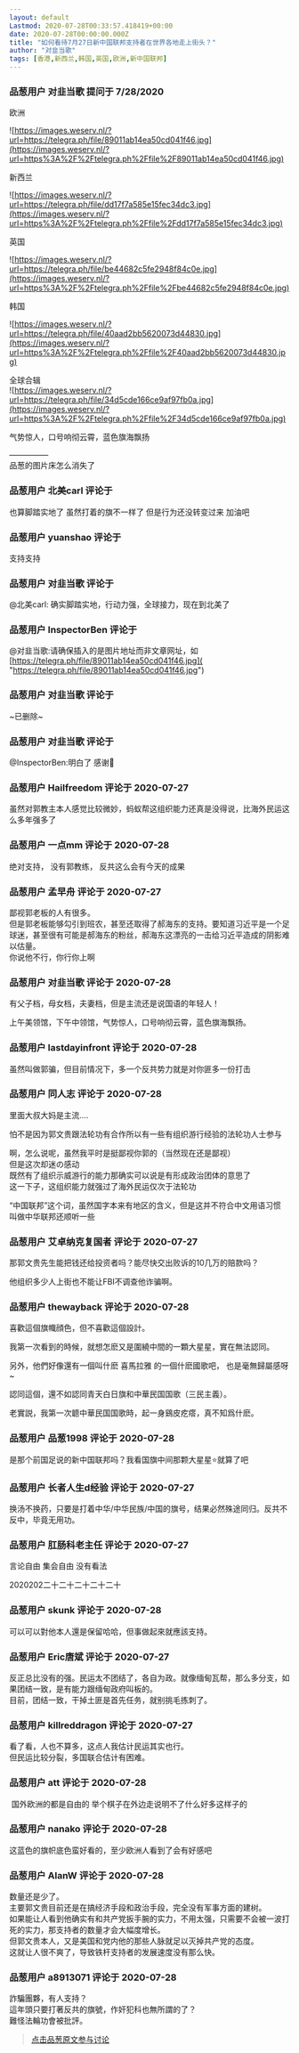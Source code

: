 ```yaml
---
layout: default
Lastmod: 2020-07-28T00:33:57.418419+00:00
date: 2020-07-28T00:00:00.000Z
title: "如何看待7月27日新中国联邦支持者在世界各地走上街头？"
author: "对韭当歌"
tags: [香港,新西兰,韩国,英国,欧洲,新中国联邦]
---
```



### 品葱用户 **对韭当歌** 提问于 7/28/2020
    
欧洲   
  
![https://images.weserv.nl/?url=https://telegra.ph/file/89011ab14ea50cd041f46.jpg](https://images.weserv.nl/?url=https%3A%2F%2Ftelegra.ph%2Ffile%2F89011ab14ea50cd041f46.jpg)  
  
新西兰   
  
![https://images.weserv.nl/?url=https://telegra.ph/file/dd17f7a585e15fec34dc3.jpg](https://images.weserv.nl/?url=https%3A%2F%2Ftelegra.ph%2Ffile%2Fdd17f7a585e15fec34dc3.jpg)  
  
英国   
  
![https://images.weserv.nl/?url=https://telegra.ph/file/be44682c5fe2948f84c0e.jpg](https://images.weserv.nl/?url=https%3A%2F%2Ftelegra.ph%2Ffile%2Fbe44682c5fe2948f84c0e.jpg)  
  
韩国  
  
![https://images.weserv.nl/?url=https://telegra.ph/file/40aad2bb5620073d44830.jpg](https://images.weserv.nl/?url=https%3A%2F%2Ftelegra.ph%2Ffile%2F40aad2bb5620073d44830.jpg)  
  
全球合辑   
![https://images.weserv.nl/?url=https://telegra.ph/file/34d5cde166ce9af97fb0a.jpg](https://images.weserv.nl/?url=https%3A%2F%2Ftelegra.ph%2Ffile%2F34d5cde166ce9af97fb0a.jpg)  
  
气势惊人，口号响彻云霄，蓝色旗海飘扬  
  
—————  
品葱的图片床怎么消失了
    
                

### 品葱用户 **北美carl** 评论于 
        
也算脚踏实地了 虽然打着的旗不一样了 但是行为还没转变过来 加油吧
        
                

### 品葱用户 **yuanshao** 评论于 
        
支持支持
        
                

### 品葱用户 **对韭当歌** 评论于 
        
@北美carl: 确实脚踏实地，行动力强，全球接力，现在到北美了
        
                

### 品葱用户 **InspectorBen** 评论于 
        
@对韭当歌:请确保插入的是图片地址而非文章网址，如 [https://telegra.ph/file/89011ab14ea50cd041f46.jpg]( "https://telegra.ph/file/89011ab14ea50cd041f46.jpg")
        
                

### 品葱用户 **对韭当歌** 评论于 
        
~已删除~
        
                

### 品葱用户 **对韭当歌** 评论于 
        
@InspectorBen:明白了 感谢🙏
        
                

### 品葱用户 **Hailfreedom** 评论于 2020-07-27
        
虽然对郭教主本人感觉比较微妙，蚂蚁帮这组织能力还真是没得说，比海外民运这么多年强多了
        
                

### 品葱用户 **一点mm** 评论于 2020-07-28
        
绝对支持， 没有郭教练， 反共这么会有今天的成果
        
                

### 品葱用户 **孟早舟** 评论于 2020-07-27
        
鄙视郭老板的人有很多。  
但是郭老板能够勾引到班农，甚至还取得了郝海东的支持。要知道习近平是一个足球迷，甚至很有可能是郝海东的粉丝，郝海东这漂亮的一击给习近平造成的阴影难以估量。  
你说他不行，你行你上啊
        
                

### 品葱用户 **对韭当歌** 评论于 2020-07-28
        
有父子档，母女档，夫妻档，但是主流还是说国语的年轻人！  
  
上午美领馆，下午中领馆，气势惊人，口号响彻云霄，蓝色旗海飘扬。
        
                

### 品葱用户 **lastdayinfront** 评论于 2020-07-28
        
虽然叫做郭骗，但目前情况下，多一个反共势力就是对你匪多一份打击
        
                

### 品葱用户 **同人志** 评论于 2020-07-28
        
里面大叔大妈是主流....  
  
怕不是因为郭文贵跟法轮功有合作所以有一些有组织游行经验的法轮功人士参与  
  
  
啊，怎么说呢，虽然我平时是挺鄙视你郭的（当然现在还是鄙视）  
但是这次却迷の感动  
既然有了组织示威游行的能力那确实可以说是有形成政治团体的意思了  
这一下子，这组织能力就强过了海外民运仅次于法轮功  
  
“中国联邦”这个词，虽然国字本来有地区的含义，但是这并不符合中文用语习惯  
叫做中华联邦还顺听一些
        
                

### 品葱用户 **艾卓纳克复国者** 评论于 2020-07-27
        
那郭文贵先生能把钱还给投资者吗？能尽快交出败诉的10几万的赔款吗？  
  
他组织多少人上街也不能让FBI不调查他诈骗啊。
        
                

### 品葱用户 **thewayback** 评论于 2020-07-28
        
喜歡這個旗幟顔色，但不喜歡這個設計。  
  
我第一次看到的時候，就想怎麽又是圍繞中間的一顆大星星，實在無法認同。  
  
另外，他們好像還有一個叫什麽 喜馬拉雅 的一個什麽國歌吧， 也是毫無歸屬感呀~  
  
認同這個，還不如認同青天白日旗和中華民国国歌（三民主義）。  
  
老實説，我第一次聼中華民国国歌時，起一身鷄皮疙瘩，真不知爲什麽。
        
                

### 品葱用户 **品葱1998** 评论于 2020-07-28
        
是那个前国足说的新中国联邦吗？我看国旗中间那颗大星星⭐就算了吧
        
                

### 品葱用户 **长者人生d经验** 评论于 2020-07-27
        
换汤不换药，只要是打着中华/中华民族/中国的旗号，结果必然殊途同归。反共不反中，毕竟无用功。
        
                

### 品葱用户 **肛肠科老主任** 评论于 2020-07-27
        
言论自由 集会自由 没有看法    
  
  
  
  
  
  
2020202二十二十二十二十二十
        
                

### 品葱用户 **skunk** 评论于 2020-07-28
        
可以可以對他本人還是保留哈哈，但事做起來就應該支持。
        
                

### 品葱用户 **Eric唐斌** 评论于 2020-07-27
        
反正总比没有的强。民运太不团结了，各自为政。就像缅甸瓦帮，那么多分支，如果团结一致，是有能力跟缅甸政府叫板的。  
目前，团结一致，干掉土匪是首先任务，就别挑毛拣刺了。
        
                

### 品葱用户 **killreddragon** 评论于 2020-07-27
        
看了看，人也不算多，这点人我估计民运其实也行。  
但民运比较分裂，多国联合估计有困难。
        
                

### 品葱用户 **att** 评论于 2020-07-28
        
 国外欧洲的都是自由的 举个棋子在外边走说明不了什么好多这样子的
        
                

### 品葱用户 **nanako** 评论于 2020-07-28
        
这蓝色的旗帜底色蛮好看的，至少欧洲人看到了会有好感吧
        
                

### 品葱用户 **AlanW** 评论于 2020-07-28
        
数量还是少了。  
主要郭文贵目前还是在搞经济手段和政治手段，完全没有军事方面的建树。  
如果能让人看到他确实有和共产党扳手腕的实力，不用太强，只需要不会被一波打死的实力，那支持者的数量才会大幅度增长。  
但郭文贵本人，又是美国和党内他的那些人脉就足以灭掉共产党的态度。  
这就让人很不爽了，导致铁杆支持者的发展速度没有那么快。
        
                

### 品葱用户 **a8913071** 评论于 2020-07-28
        
詐騙團夥，有人支持？  
這年頭只要打著反共的旗號，作奸犯科也無所謂的了？  
難怪法輪功會被批評。
        
                





> [点击品葱原文参与讨论](https://pincong.rocks/question/29038)

